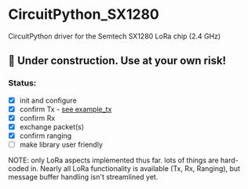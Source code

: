 # CircuitPython_SX1280
CircuitPython driver for the Semtech SX1280 LoRa chip (2.4 GHz)

## 🚧 Under construction. Use at your own risk!

### Status: 
- [x] init and configure 
- [x] confirm Tx - [see example_tx](example_tx.py)
- [x] confirm Rx
- [x] exchange packet(s)
- [x] confirm ranging
- [ ] make library user friendly

NOTE: only LoRa aspects implemented thus far. lots of things are hard-coded in. Nearly all LoRa functionality is available (Tx, Rx, Ranging), but message buffer handling isn't streamlined yet. 

